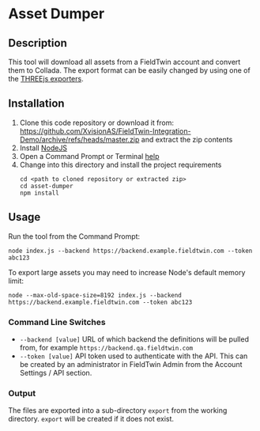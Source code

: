 # Asset Dumper

## Description

This tool will download all assets from a FieldTwin account and convert them to Collada.
The export format can be easily changed by using one of the
[THREEjs exporters](https://github.com/mrdoob/three.js/tree/dev/examples/jsm/exporters).

## Installation

1. Clone this code repository or download it from:  
   https://github.com/XvisionAS/FieldTwin-Integration-Demo/archive/refs/heads/master.zip
   and extract the zip contents
2. Install [NodeJS](https://nodejs.org/en/)
3. Open a Command Prompt or Terminal [help](https://www.lifewire.com/how-to-open-command-prompt-2618089)
4. Change into this directory and install the project requirements
   ```
   cd <path to cloned repository or extracted zip>
   cd asset-dumper
   npm install
   ```

## Usage

Run the tool from the Command Prompt:

```
node index.js --backend https://backend.example.fieldtwin.com --token abc123
```

To export large assets you may need to increase Node's default memory limit:

```
node --max-old-space-size=8192 index.js --backend https://backend.example.fieldtwin.com --token abc123
```

### Command Line Switches

- `--backend [value]` URL of which backend the definitions will be pulled from,
  for example `https://backend.qa.fieldtwin.com`
- `--token [value]` API token used to authenticate with the API.
  This can be created by an administrator in FieldTwin Admin from the Account Settings / API section.

### Output

The files are exported into a sub-directory `export` from the working directory.
`export` will be created if it does not exist.

